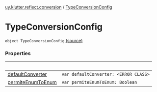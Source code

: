 [uy.klutter.reflect.conversion](../index.md) / [TypeConversionConfig](.)


# TypeConversionConfig
`object TypeConversionConfig` [(source)](https://github.com/kohesive/klutter/blob/master/reflect-core-jdk6/src/main/kotlin/uy/klutter/reflect/conversion/Converters.kt#L17)



### Properties

|&nbsp;|&nbsp;|
|---|---|
| [defaultConverter](default-converter.md) | `var defaultConverter: <ERROR CLASS>` |
| [permiteEnumToEnum](permite-enum-to-enum.md) | `var permiteEnumToEnum: Boolean` |
